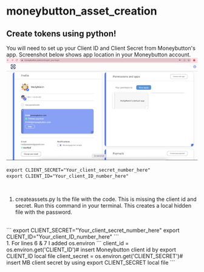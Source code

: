 # moneybutton_asset_creation
Create tokens using python!
---------------------------
You will need to set up your Client ID and Client Secret from Moneybutton's app. Screenshot below shows app location in your Moneybutton account. 
![browser](docs/images/mb_apps.jpg)

````
export CLIENT_SECRET="Your_client_secret_number_here"
export CLIENT_ID="Your_client_ID_number_here"
````
<br />

1. createassets.py Is the file with the code. This is missing the client id and secret. Run this command in your terminal. This creates a local hidden file with the password.
<br />
```
export CLIENT_SECRET="Your_client_secret_number_here"
export CLIENT_ID="Your_client_ID_number_here"
```
<br />
1. For lines 6 & 7 I added os.environ
```
client_id = os.environ.get('CLIENT_ID')# insert Moneybutton
client id by export CLIENT_ID local file
client_secret = os.environ.get('CLIENT_SECRET')# insert MB client secret by using export CLIENT_SECRET local file
```
